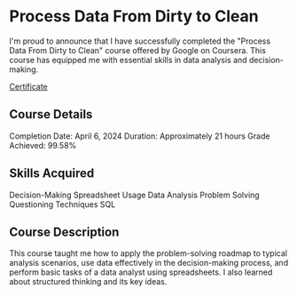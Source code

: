 # Process Data From Dirty to Clean
I'm proud to announce that I have successfully completed the "Process Data From Dirty to Clean" course offered by Google on Coursera. This course has equipped me with essential skills in data analysis and decision-making.

[Certificate](https://www.coursera.org/account/accomplishments/verify/7FF5ZTM4LZ3V)

## Course Details
Completion Date: April 6, 2024
Duration: Approximately 21 hours
Grade Achieved: 99.58%
## Skills Acquired
Decision-Making
Spreadsheet Usage
Data Analysis
Problem Solving
Questioning Techniques
SQL
## Course Description
This course taught me how to apply the problem-solving roadmap to typical analysis scenarios, use data effectively in the decision-making process, and perform basic tasks of a data analyst using spreadsheets. I also learned about structured thinking and its key ideas.
